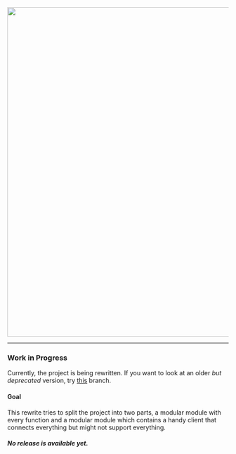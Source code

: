 <div align="center">
    <img width="750" src="https://raw.githubusercontent.com/kurwjan/LanisAPI/dev/logo.svg">
</div>

-----

### Work in Progress
Currently, the project is being rewritten. If you want to look at an older _but deprecated_ version, try [this](https://github.com/lanis-mobile/LanisAPI/tree/deprecated-0.4.1) branch.

#### Goal
This rewrite tries to split the project into two parts, a modular module with every function and a modular module which contains a handy client that connects everything but might not support everything.

#### _No release is available yet._